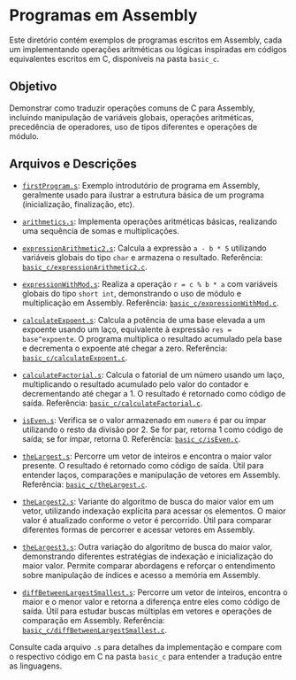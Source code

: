 # Programas em Assembly

Este diretório contém exemplos de programas escritos em Assembly, cada um implementando operações aritméticas ou lógicas inspiradas em códigos equivalentes escritos em C, disponíveis na pasta `basic_c`.

## Objetivo
Demonstrar como traduzir operações comuns de C para Assembly, incluindo manipulação de variáveis globais, operações aritméticas, precedência de operadores, uso de tipos diferentes e operações de módulo.

## Arquivos e Descrições

- [`firstProgram.s`](firstProgram.s):
  Exemplo introdutório de programa em Assembly, geralmente usado para ilustrar a estrutura básica de um programa (inicialização, finalização, etc).

- [`arithmetics.s`](arithmetics.s):
  Implementa operações aritméticas básicas, realizando uma sequência de somas e multiplicações.

- [`expressionArithmetic2.s`](expressionArithmetic2.s):
  Calcula a expressão `a - b * 5` utilizando variáveis globais do tipo `char` e armazena o resultado. Referência: [`basic_c/expressionArithmetic2.c`](basic_c/expressionArithmetic2.c).

- [`expressionWithMod.s`](expressionWithMod.s):
  Realiza a operação `r = c % b * a` com variáveis globais do tipo `short int`, demonstrando o uso de módulo e multiplicação em Assembly. Referência: [`basic_c/expressionWithMod.c`](basic_c/expressionWithMod.c).

- [`calculateExpoent.s`](calculateExpoent.s):
  Calcula a potência de uma base elevada a um expoente usando um laço, equivalente à expressão `res = base^expoente`. O programa multiplica o resultado acumulado pela base e decrementa o expoente até chegar a zero. Referência: [`basic_c/calculateExpoent.c`](basic_c/calculateExpoent.c).

- [`calculateFactorial.s`](calculateFactorial.s):
  Calcula o fatorial de um número usando um laço, multiplicando o resultado acumulado pelo valor do contador e decrementando até chegar a 1. O resultado é retornado como código de saída. Referência: [`basic_c/calculateFactorial.c`](basic_c/calculateFactorial.c).

- [`isEven.s`](isEven.s):
  Verifica se o valor armazenado em `numero` é par ou ímpar utilizando o resto da divisão por 2. Se for par, retorna 1 como código de saída; se for ímpar, retorna 0. Referência: [`basic_c/isEven.c`](basic_c/isEven.c).

- [`theLargest.s`](theLargest.s):
  Percorre um vetor de inteiros e encontra o maior valor presente. O resultado é retornado como código de saída. Útil para entender laços, comparações e manipulação de vetores em Assembly. Referência: [`basic_c/theLargest.c`](basic_c/theLargest.c).

- [`theLargest2.s`](theLargest2.s):
  Variante do algoritmo de busca do maior valor em um vetor, utilizando indexação explícita para acessar os elementos. O maior valor é atualizado conforme o vetor é percorrido. Útil para comparar diferentes formas de percorrer e acessar vetores em Assembly.

- [`theLargest3.s`](theLargest3.s):
  Outra variação do algoritmo de busca do maior valor, demonstrando diferentes estratégias de indexação e inicialização do maior valor. Permite comparar abordagens e reforçar o entendimento sobre manipulação de índices e acesso a memória em Assembly.

- [`diffBetweenLargestSmallest.s`](diffBetweenLargestSmallest.s):
  Percorre um vetor de inteiros, encontra o maior e o menor valor e retorna a diferença entre eles como código de saída. Útil para estudar buscas múltiplas em vetores e operações de comparação em Assembly. Referência: [`basic_c/diffBetweenLargestSmallest.c`](basic_c/diffBetweenLargestSmallest.c).

Consulte cada arquivo `.s` para detalhes da implementação e compare com o respectivo código em C na pasta `basic_c` para entender a tradução entre as linguagens.

